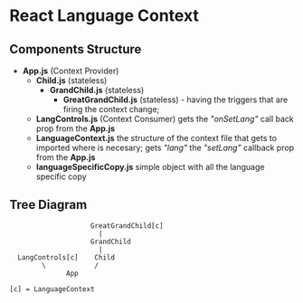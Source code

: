 # React Language Context

## Components Structure
* __App.js__ (Context Provider)
    * __Child.js__ (stateless)
        * __GrandChild.js__ (stateless)
            * __GreatGrandChild.js__ (stateless) - having the triggers that are firing the context change;
    * __LangControls.js__ (Context Consumer)  gets the _"onSetLang"_ call back prop from the __App.js__
    * __LanguageContext.js__ the structure of the context file that gets to imported where is necesary; gets _"lang"_ the _"setLang"_ callback prop from the __App.js__
    * __languageSpecificCopy.js__ simple object with all the language specific copy

## Tree Diagram
```
                    GreatGrandChild[c]
                      |
                    GrandChild
                      |
  LangControls[c]    Child
        \            /
              App

[c] = LanguageContext
```
